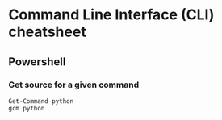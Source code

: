 # Command Line Interface (CLI) cheatsheet

## Powershell


### Get source for a given command
```
Get-Command python
gcm python
```
